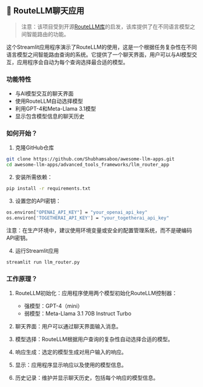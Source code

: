 ## 📡 RouteLLM聊天应用

> 注意：该项目受到开源[RouteLLM库](https://github.com/lm-sys/RouteLLM/tree/main)的启发，该库提供了在不同语言模型之间智能路由的功能。

这个Streamlit应用程序演示了RouteLLM的使用，这是一个根据任务复杂性在不同语言模型之间智能路由查询的系统。它提供了一个聊天界面，用户可以与AI模型交互，应用程序会自动为每个查询选择最合适的模型。

### 功能特性
- 与AI模型交互的聊天界面
- 使用RouteLLM自动选择模型
- 利用GPT-4和Meta-Llama 3.1模型
- 显示包含模型信息的聊天历史

### 如何开始？

1. 克隆GitHub仓库

```bash
git clone https://github.com/Shubhamsaboo/awesome-llm-apps.git
cd awesome-llm-apps/advanced_tools_frameworks/llm_router_app
```
2. 安装所需依赖：

```bash
pip install -r requirements.txt
```
3. 设置您的API密钥：

```bash
os.environ["OPENAI_API_KEY"] = "your_openai_api_key"
os.environ['TOGETHERAI_API_KEY'] = "your_togetherai_api_key"
```
注意：在生产环境中，建议使用环境变量或安全的配置管理系统，而不是硬编码API密钥。

4. 运行Streamlit应用
```bash
streamlit run llm_router.py
```

### 工作原理？

1. RouteLLM初始化：应用程序使用两个模型初始化RouteLLM控制器：
    - 强模型：GPT-4（mini）
    - 弱模型：Meta-Llama 3.1 70B Instruct Turbo

2. 聊天界面：用户可以通过聊天界面输入消息。

3. 模型选择：RouteLLM根据用户查询的复杂性自动选择合适的模型。

4. 响应生成：选定的模型生成对用户输入的响应。

5. 显示：应用程序显示响应以及使用的模型信息。

6. 历史记录：维护并显示聊天历史，包括每个响应的模型信息。